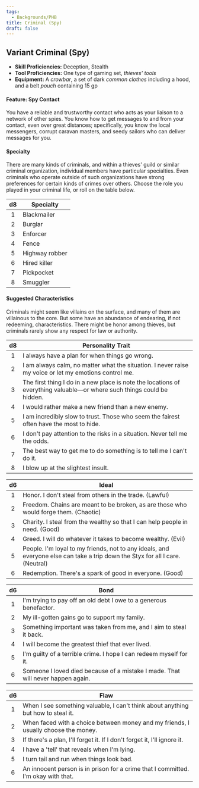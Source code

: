 ```yaml
---
tags:
  - Backgrounds/PHB
title: Criminal (Spy)
draft: false
---
```


## Variant Criminal (Spy)

- **Skill Proficiencies:** Deception, Stealth
- **Tool Proficiencies:** One type of gaming set, *thieves' tools*
- **Equipment:** A *crowbar*, a set of dark *common clothes* including a hood, and a belt *pouch* containing 15 gp

#### Feature: Spy Contact

You have a reliable and trustworthy contact who acts as your liaison to a network of other spies. You know how to get messages to and from your contact, even over great distances; specifically, you know the local messengers, corrupt caravan masters, and seedy sailors who can deliver messages for you.

#### Specialty

There are many kinds of criminals, and within a thieves' guild or similar criminal organization, individual members have particular specialties. Even criminals who operate outside of such organizations have strong preferences for certain kinds of crimes over others. Choose the role you played in your criminal life, or roll on the table below.

|  d8 | Specialty      |
|:---:|----------------|
|  1  | Blackmailer    |
|  2  | Burglar        |
|  3  | Enforcer       |
|  4  | Fence          |
|  5  | Highway robber |
|  6  | Hired killer   |
|  7  | Pickpocket     |
|  8  | Smuggler       |

#### Suggested Characteristics

Criminals might seem like villains on the surface, and many of them are villainous to the core. But some have an abundance of endearing, if not redeeming, characteristics. There might be honor among thieves, but criminals rarely show any respect for law or authority.

|  d8 | Personality Trait                                                                                                      |
|:---:|------------------------------------------------------------------------------------------------------------------------|
|  1  | I always have a plan for when things go wrong.                                                                         |
|  2  | I am always calm, no matter what the situation. I never raise my voice or let my emotions control me.                  |
|  3  | The first thing I do in a new place is note the locations of everything valuable—or where such things could be hidden. |
|  4  | I would rather make a new friend than a new enemy.                                                                     |
|  5  | I am incredibly slow to trust. Those who seem the fairest often have the most to hide.                                 |
|  6  | I don't pay attention to the risks in a situation. Never tell me the odds.                                             |
|  7  | The best way to get me to do something is to tell me I can't do it.                                                    |
|  8  | I blow up at the slightest insult.                                                                                     |

|  d6 | Ideal                                                                                                                         |
|:---:|-------------------------------------------------------------------------------------------------------------------------------|
|  1  | Honor. I don't steal from others in the trade. (Lawful)                                                                       |
|  2  | Freedom. Chains are meant to be broken, as are those who would forge them. (Chaotic)                                          |
|  3  | Charity. I steal from the wealthy so that I can help people in need. (Good)                                                   |
|  4  | Greed. I will do whatever it takes to become wealthy. (Evil)                                                                  |
|  5  | People. I'm loyal to my friends, not to any ideals, and everyone else can take a trip down the Styx for all I care. (Neutral) |
|  6  | Redemption. There's a spark of good in everyone. (Good)                                                                       |

|  d6 | Bond                                                                            |
|:---:|---------------------------------------------------------------------------------|
|  1  | I'm trying to pay off an old debt I owe to a generous benefactor.               |
|  2  | My ill-gotten gains go to support my family.                                    |
|  3  | Something important was taken from me, and I aim to steal it back.              |
|  4  | I will become the greatest thief that ever lived.                               |
|  5  | I'm guilty of a terrible crime. I hope I can redeem myself for it.              |
|  6  | Someone I loved died because of a mistake I made. That will never happen again. |

|  d6 | Flaw                                                                               |
|:---:|------------------------------------------------------------------------------------|
|  1  | When I see something valuable, I can't think about anything but how to steal it.   |
|  2  | When faced with a choice between money and my friends, I usually choose the money. |
|  3  | If there's a plan, I'll forget it. If I don't forget it, I'll ignore it.           |
|  4  | I have a 'tell' that reveals when I'm lying.                                       |
|  5  | I turn tail and run when things look bad.                                          |
|  6  | An innocent person is in prison for a crime that I committed. I'm okay with that.  |
